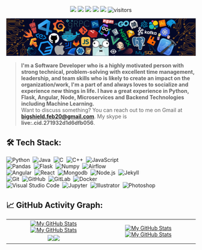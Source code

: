 <p align="center">
    <a href="https://github.com/minion-lover/minion-lover"><img src="https://img.shields.io/badge/status-updating-brightgreen.svg"></a>
    <a href="https://github.com/python/cpython"><img src="https://img.shields.io/badge/Python-3.10-FF1493.svg"></a>
    <a href="https://github.com/minion-lover/minion-lover/graphs/contributors"><img src="https://img.shields.io/github/contributors/minion-lover/minion-lover?color=blue"></a>
    <a href="https://github.com/minion-lover"><img src="https://img.shields.io/github/stars/minion-lover.svg?color=blue&logo=github"></a>
    <a href="https://github.com/minion-lover/minion-lover/network/members"><img src="https://img.shields.io/github/forks/minion-lover/minion-lover.svg?color=blue&logo=github"></a>
    <img src="https://visitor-badge.laobi.icu/badge?page_id=minion-lover.minion-lover" alt="visitors"/>
</p>

[![](./src/header_.png)](#)

> <b>I'm a Software Developer who is a highly motivated person with strong technical, problem-solving with excellent time management, leadership, and team skills who is likely to create an impact on the organization/work, I'm a part of and always loves to socialize and experience new things in life. I have a great experience in Python, Flask, Angular, Node, Microservices and Backend Technologies including Machine Learning.</b>\
> Want to discuss something? You can reach out to me on Gmail at <b>bigshield.feb20@gmail.com</b>.
> My skype is <b>live:.cid.271932d1d6dfb056</b>.

## 🛠️ Tech Stack:
![Python](https://img.shields.io/badge/-Python-555?style=flat&logo=python)&nbsp;
![Java](https://img.shields.io/badge/-Java-555?style=flat&logo=openjdk&logoColor=FFA518)&nbsp;
![C](https://img.shields.io/badge/-C-555?style=flat&logo=C&logoColor=A8B9CC)&nbsp;
![C++](https://img.shields.io/badge/-C++-555?style=flat&logo=C%2B%2B&logoColor=fff)&nbsp;
![JavaScript](https://img.shields.io/badge/-JavaScript-555?style=flat&logo=javascript)\
![Pandas](https://img.shields.io/badge/-Pandas-555?style=flat&logo=pandas)&nbsp;
![Flask](https://img.shields.io/badge/-Flask-555?style=flat&logo=flask)&nbsp;
![Numpy](https://img.shields.io/badge/-Numpy-555?style=flat&logo=numpy)&nbsp;
![Airflow](https://img.shields.io/badge/-Apache_Airflow-555?style=flat&logo=Apache-Airflow)\
![Angular](https://img.shields.io/badge/-Angular-555?style=flat&logo=angular)&nbsp;
![React](https://img.shields.io/badge/-React-555?style=flat&logo=React)&nbsp;
![Mongodb](https://img.shields.io/badge/-Mongodb-555?style=flat&logo=Mongodb)&nbsp;
![Node.js](https://img.shields.io/badge/-Node.js-555?style=flat&logo=node.js)&nbsp;
![Jekyll](https://img.shields.io/badge/-Jekyll-555?style=flat&logo=jekyll)&nbsp;\
![Git](https://img.shields.io/badge/-Git-555?style=flat&logo=git)&nbsp;
![GitHub](https://img.shields.io/badge/-GitHub-555?style=flat&logo=github)&nbsp;
![GitLab](https://img.shields.io/badge/-GitLab-555?style=flat&logo=gitlab)&nbsp;
![Docker](https://img.shields.io/badge/-Docker-555?style=flat&logo=Docker)\
![Visual Studio Code](https://img.shields.io/badge/-Visual%20Studio%20Code-555?style=flat&logo=visual-studio-code&logoColor=007ACC)&nbsp;
![Jupyter](https://img.shields.io/badge/-Jupyter-555?style=flat&logo=jupyter)&nbsp;
![Illustrator](https://img.shields.io/badge/-Illustrator-555?style=flat&logo=adobe-illustrator)&nbsp;
![Photoshop](https://img.shields.io/badge/-Photoshop-555?style=flat&logo=adobe-photoshop)&nbsp;
## 📈 GitHub Activity Graph:

<table>
    <tr>
        <td align="center"><a href="https://github.com/minion-lover#gh-light-mode-only"><img src="https://github-readme-stats.vercel.app/api?username=minion-lover&show_icons=true&theme=default&include_all_commits=true#gh-light-mode-only" alt="My GitHub Stats"/></a><a href="https://github.com/minion-lover#gh-dark-mode-only"><img src="https://github-readme-stats.vercel.app/api?username=minion-lover&show_icons=true&theme=tokyonight&include_all_commits=true#gh-dark-mode-only" alt="My GitHub Stats"/></a></td>
        <td rowspan="2" align="center"><a href="https://github.com/minion-lover#gh-light-mode-only"><img src="https://github-readme-stats.vercel.app/api/top-langs/?username=minion-lover&theme=default&langs_count=8#gh-light-mode-only" alt="My GitHub Stats"/></a><a href="https://github.com/minion-lover#gh-dark-mode-only"><img src="https://github-readme-stats.vercel.app/api/top-langs/?username=minion-lover&theme=tokyonight&langs_count=8#gh-dark-mode-only" alt="My GitHub Stats"/></a></td>
    </tr>
    <tr>
        <td align="center"><a href="https://github.com/minion-lover#gh-light-mode-only"><img src="https://github-readme-streak-stats.herokuapp.com/?user=minion-lover&theme=default"/></a><a href="https://github.com/minion-lover#gh-dark-mode-only"><img src="https://github-readme-streak-stats.herokuapp.com/?user=minion-lover&theme=tokyonight"/></a></td>
    </tr>
<!--
    <tr>
        <td colspan="2" align="center"><a href="https://github.com/Minion-Lover#gh-light-mode-only"><img src="https://raw.githubusercontent.com/Minion-Lover/Minion-Lover/output/github-contribution-grid-snake-default.svg#gh-light-mode-only" alt="My GitHub Stats"/></a><a href="https://github.com/Minion-Lover#gh-dark-mode-only"><img src="https://raw.githubusercontent.com/Minion-Lover/Minion-Lover/output/github-contribution-grid-snake-dark.svg#gh-dark-mode-only" alt="My GitHub Stats"/></a></td>
    </tr>
-->
</table>
